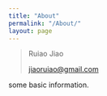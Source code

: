```yaml
---
title: "About"
permalink: "/About/"
layout: page
---
```


> Ruiao Jiao
>
> jiaoruiao@gmail.com

some basic information.